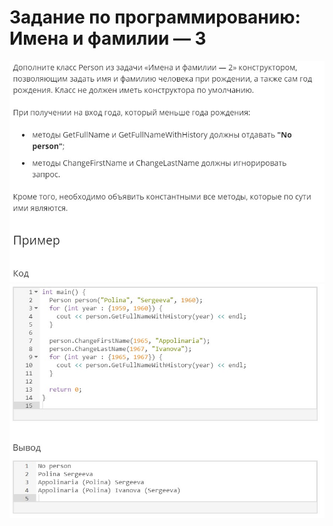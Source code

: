 # Задание по программированию: Имена и фамилии — 3
![image](./../../assets/115.jpg)
![image](./../../assets/116.jpg)
